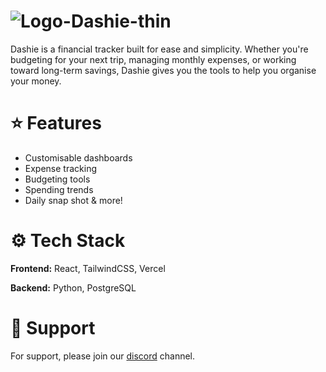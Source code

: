 # ![Logo-Dashie-thin](https://github.com/user-attachments/assets/50ff0c72-4f7c-416b-9d76-73b2f63fa216)

Dashie is a financial tracker built for ease and simplicity. Whether you're budgeting for your next trip, managing monthly expenses, or working toward long-term savings, Dashie gives you the tools to help you organise your money.

# ⭐ Features
- Customisable dashboards
- Expense tracking
- Budgeting tools
- Spending trends
- Daily snap shot & more!

# ⚙️ Tech Stack
**Frontend:** React, TailwindCSS, Vercel

**Backend:** Python, PostgreSQL

# 💬 Support
For support, please join our [discord](https://discord.gg/dXGXeNu5kW) channel.
